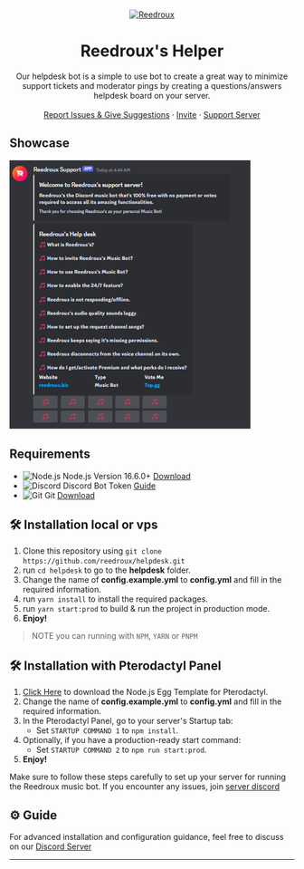 <br />
<p align="center">
  <a href="https://reedroux.biz/support">
    <img src="" alt="Reedroux" >
  </a>

  <h1 align="center">Reedroux's Helper</h1>

  <p align="center">Our helpdesk bot is a simple to use bot to create a great way to minimize support tickets and moderator pings by creating a questions/answers helpdesk board on your server.
    <br />
    <br />
    <a href="https://github.com/reedroux/helpdesk/issues">Report Issues & Give Suggestions</a>
    ·
    <a href="https://reedroux.biz/invite">Invite</a>
    ·
    <a href="https://reedroux.biz/support">Support Server</a>
  </p>

## Showcase

![example](https://github.com/dawgcodes/helpdesk/blob/main/reedroux-helper.png)

## Requirements

- ![Node.js](https://img.shields.io/badge/Node.js-026E00?style=for-the-badge) Node.js Version 16.6.0+ [Download](https://nodejs.org/en/download)
- ![Discord](https://img.shields.io/badge/Discord-404EED?style=for-the-badge) Discord Bot Token [Guide](https://discordjs.guide/preparations/setting-up-a-bot-application.html#creating-your-bot)
- ![Git](https://img.shields.io/badge/Git-F05033?style=for-the-badge) Git [Download](https://git-scm.com/downloads)


## 🛠️ Installation local or vps
1. Clone this repository using `git clone https://github.com/reedroux/helpdesk.git`
2. run `cd helpdesk` to go to the **helpdesk** folder.
3. Change the name of **config.example.yml** to **config.yml** and fill in the required information.
4. run `yarn install` to install the required packages.
5. run `yarn start:prod` to build & run the project in production mode.
6. **Enjoy!**
> NOTE you can running with `NPM`, `YARN` or `PNPM`

## 🛠️ Installation with Pterodactyl Panel
1. [Click Here](https://github.com/reedroux/reedroux.github.io/blob/main/cdn/egg-node-j-s--universal.json) to download the Node.js Egg Template for Pterodactyl.
2. Change the name of **config.example.yml** to **config.yml** and fill in the required information.
3. In the Pterodactyl Panel, go to your server's Startup tab:
   - Set `STARTUP COMMAND 1` to `npm install`.
4. Optionally, if you have a production-ready start command:
   - Set `STARTUP COMMAND 2` to `npm run start:prod`.
5. **Enjoy!**

Make sure to follow these steps carefully to set up your server for running the Reedroux music bot. If you encounter any issues, join [server discord](https://reedroux.biz/support)

## ⚙️ Guide
For advanced installation and configuration guidance, feel free to discuss on our [Discord Server](https://reedroux.biz/support)

---
